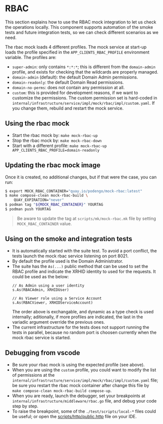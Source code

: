 # RBAC

This section explains how to use the RBAC mock integration to let us
check the operations locally. This component supports automation of
the smoke tests and future integration tests, so we can check
different scenarios as we need.

The rbac mock loads 4 different profiles.  The mock service at
start-up loads the profile specified in the
`APP_CLIENTS_RBAC_PROFILE` environment variable.  The profiles are:

- `super-admin`: only contains `*:*:*`;
  this is different from the `domain-admin` profile, and exists
  for checking that the wildcards are properly managed.
- `domain-admin` (default): the default Domain Admin permissions.
- `domain-readonly`: the default Domain Read permissions.
- `domain-no-perms`: does not contain any permission at all.
- `custom`: this is provided for development reasons, if we want to
  customize the permissions.  The custom permission set is
  hard-coded in
  `internal/infrastructure/service/impl/mock/rbac/impl/custom.yaml`.
  If you change them, rebuild and restart the mock service.

## Using the rbac mock

- Start the rbac mock by: `make mock-rbac-up`
- Stop the rbac mock by: `make mock-rbac-down`
- Start with a different profile:
  `make mock-rbac-up APP_CLIENTS_RBAC_PROFILE=domain-readonly`

## Updating the rbac mock image

Once it is created, no additional changes, but if that were the
case, you can run:

```sh
$ export MOCK_RBAC_CONTAINER="quay.io/podengo/mock-rbac:latest"
$ make compose-clean mock-rbac-build \
    QUAY_EXPIRATION="never"
$ podman tag "${MOCK_RBAC_CONTAINER}" YOURTAG
$ podman push YOURTAG
```

> Be aware to update the tag at `scripts/mk/mock-rbac.mk` file
> by setting `MOCK_RBAC_CONTAINER` value.

## Using on the smoke and integration tests

- It is automatically started with the suite test. To avoid
  a port conflict, the tests launch the mock rbac service
  listening on port 8021.
- By default the profile used is the Domain Administrator.
- The suite has the `As(...)` public method that can be used
  to set the RBAC profile and indicate the XRHID identity to
  used for the requests. It could be used as the below:
  ```golang
  // As Admin using a user identity
  s.As(RBACAdmin, XRHIDUser)

  // As Viewer role using a Service Account
  s.As(RBACViewer, XRHIDServiceAccount)
  ```
  The order above is exchangable, and dynamic as a type check is used
  internally; aditionally, if more profiles are indicated, the last
  in the variadic argument override the previous ones.
- The current infrastructure for the tests does not support running
  the tests in parallel, because no random port is choosen currently
  when the mock rbac service is started.

## Debugging from vscode

- Be sure your rbac mock is using the expected profile (see above).
- When you are using the `custom` profile, you could want
  to modify the list of permissions at the
  `internal/infrastructure/service/impl/mock/rbac/impl/custom.yaml`
  file; be sure you restart the rbac mock container after
  change this file by `make compose-clean mock-rbac-build compose-up`.
- When you are ready, launch the debugger, set your breakpoints
  at `internal/infrastructure/middleware/rbac.go` file, and
  debug your code step by step.
- To raise the breakpoint, some of the `./test/scripts/local-*`
  files could be useful; or open the [scripts/http/public.http](../../scripts/http/public.http)
  file on your IDE.
